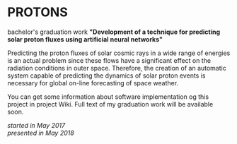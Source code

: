 # PROTONS
bachelor's graduation work
**"Development of a technique for predicting solar proton fluxes using artificial neural networks"**

Predicting the proton fluxes of solar cosmic rays in a wide range of energies is an actual problem since these flows have a significant effect on the radiation conditions in outer space. Therefore, the creation of an automatic system capable of predicting the dynamics of solar proton events is necessary for global on-line forecasting of space weather.

You can get some information about software implementation og this project in project Wiki. Full text of my graduation work will be available soon.

_started in May 2017_<br />
_presented in May 2018_
